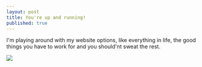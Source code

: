 ```yaml
---
layout: post
title: You're up and running!
published: true
---
```

I'm playing around with my website options, like everything in life, the good things you have to work for and you should'nt sweat the rest.

![]({{site.baseurl}}/https://github.com/robertsink/robertsink.github.io/blob/master/images/black%20watermark.png)
